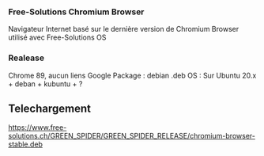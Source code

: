 ### Free-Solutions Chromium Browser 
Navigateur Internet basé sur le dernière version de Chromium
Browser utilisé avec Free-Solutions OS 

### Realease
Chrome 89, aucun liens Google
Package : debian .deb
OS : Sur Ubuntu 20.x + deban + kubuntu + ? 

## Telechargement
https://www.free-solutions.ch/GREEN_SPIDER/GREEN_SPIDER_RELEASE/chromium-browser-stable.deb
